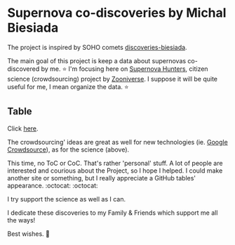 # Supernova co-discoveries by Michal Biesiada

The project is inspired by SOHO comets [discoveries-biesiada](https://github.com/mbiesiad/discoveries-biesiada).

The main goal of this project is keep a data about supernovas co-discovered by me. ⭐ I'm focusing here on [Supernova Hunters](https://www.zooniverse.org/projects/dwright04/supernova-hunters/), citizen science (crowdsourcing) project by [Zooniverse](https://www.zooniverse.org/). I suppose it will be quite useful for me, I mean organize the data. ⭐ 

## Table

Click [here](https://github.com/mbiesiad/supernovas-biesiada/blob/main/table/discoveries-mb.csv).

The crowdsourcing' ideas are great as well for new technologies (ie. [Google Crowdsource](https://crowdsource.google.com/)), as for the science (above).

This time, no ToC or CoC. That's rather 'personal' stuff. A lot of people are interested and courious about the Project, so I hope I helped.
I could make another site or something, but I really appreciate a GitHub tables' appearance. :octocat: :octocat:

I try support the science as well as I can.

I dedicate these discoveries to my Family & Friends which support me all the ways!

Best wishes. 🚀

